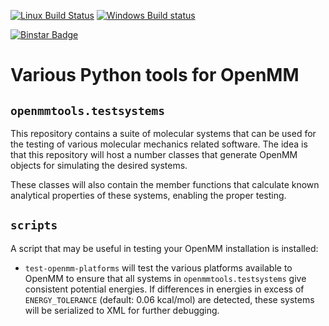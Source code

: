 [![Linux Build Status](https://travis-ci.org/choderalab/openmmtools.png?branch=master)](https://travis-ci.org/choderalab/openmmtools)
[![Windows Build status](https://ci.appveyor.com/api/projects/status/80ov9tdffg5jkr7i/branch/master)](https://ci.appveyor.com/project/rmcgibbo/mdtraj-813/branch/master)
<!--- [![PyPI Version](https://badge.fury.io/py/openmmtools.png)](https://pypi.python.org/pypi/openmmtools) -->
[![Binstar Badge](https://binstar.org/omnia/openmmtools/badges/version.svg)](https://binstar.org/omnia/openmmtools)
<!--- [![Downloads](https://pypip.in/d/mdtraj/badge.png)](https://pypi.python.org/pypi/openmmtools) -->

# Various Python tools for OpenMM

## `openmmtools.testsystems`

This repository contains a suite of molecular systems that can be used
for the testing of various molecular mechanics related software.  The
idea is that this repository will host a number classes that generate
OpenMM objects for simulating the desired systems.

These classes will also contain the member functions that calculate known
analytical properties of these systems, enabling the proper testing.

## `scripts`

A script that may be useful in testing your OpenMM installation is installed:

* `test-openmm-platforms` will test the various platforms available to OpenMM to ensure that all systems in `openmmtools.testsystems` give consistent potential energies.
If differences in energies in excess of `ENERGY_TOLERANCE` (default: 0.06 kcal/mol) are detected, these systems will be serialized to XML for further debugging.
